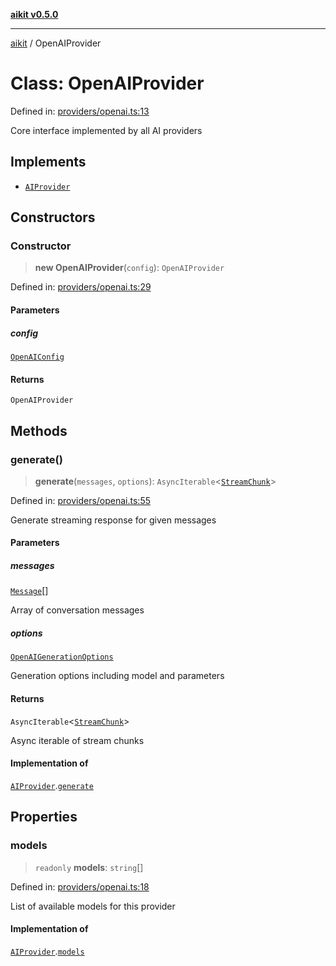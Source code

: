 [**aikit v0.5.0**](../README.md)

---

[aikit](../README.md) / OpenAIProvider

# Class: OpenAIProvider

Defined in: [providers/openai.ts:13](https://github.com/chinmaymk/aikit/blob/main/src/providers/openai.ts#L13)

Core interface implemented by all AI providers

## Implements

- [`AIProvider`](../interfaces/AIProvider.md)

## Constructors

### Constructor

> **new OpenAIProvider**(`config`): `OpenAIProvider`

Defined in: [providers/openai.ts:29](https://github.com/chinmaymk/aikit/blob/main/src/providers/openai.ts#L29)

#### Parameters

##### config

[`OpenAIConfig`](../interfaces/OpenAIConfig.md)

#### Returns

`OpenAIProvider`

## Methods

### generate()

> **generate**(`messages`, `options`): `AsyncIterable`\<[`StreamChunk`](../interfaces/StreamChunk.md)\>

Defined in: [providers/openai.ts:55](https://github.com/chinmaymk/aikit/blob/main/src/providers/openai.ts#L55)

Generate streaming response for given messages

#### Parameters

##### messages

[`Message`](../interfaces/Message.md)[]

Array of conversation messages

##### options

[`OpenAIGenerationOptions`](../interfaces/OpenAIGenerationOptions.md)

Generation options including model and parameters

#### Returns

`AsyncIterable`\<[`StreamChunk`](../interfaces/StreamChunk.md)\>

Async iterable of stream chunks

#### Implementation of

[`AIProvider`](../interfaces/AIProvider.md).[`generate`](../interfaces/AIProvider.md#generate)

## Properties

### models

> `readonly` **models**: `string`[]

Defined in: [providers/openai.ts:18](https://github.com/chinmaymk/aikit/blob/main/src/providers/openai.ts#L18)

List of available models for this provider

#### Implementation of

[`AIProvider`](../interfaces/AIProvider.md).[`models`](../interfaces/AIProvider.md#models)
